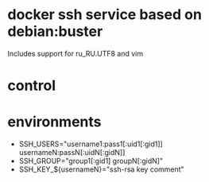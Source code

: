 # docker ssh service based on debian:buster
Includes support for ru_RU.UTF8 and vim
# control
# environments
  * SSH_USERS="username1:pass1\[:uid1\[:gid1\]\] usernameN:passN\[:uidN\[:gidN\]\]
  * SSH_GROUP="group1\[:gid1\] groupN\[:gidN\]"
  * SSH_KEY_${usernameN}="ssh-rsa key comment"
